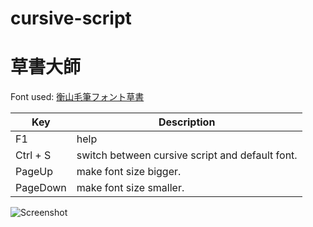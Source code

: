 # cursive-script

# 草書大師

Font used: [衡山毛筆フォント草書](https://opentype.jp/kouzansousho.htm)

| Key | Description |
| ------ | ----------- |
| F1 | help |
| Ctrl + S   | switch between cursive script and default font. |
| PageUp | make font size bigger. |
| PageDown | make font size smaller. |

![Screenshot](https://i.imgur.com/L2nDp3F.png)
